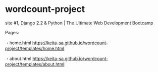 # wordcount-project
site #1, Django 2.2 &amp; Python | The Ultimate Web Development Bootcamp

Pages: 

・home.html
https://keita-sa.github.io/wordcount-project/templates/home.html

・about.html
https://keita-sa.github.io/wordcount-project/templates/about.html
